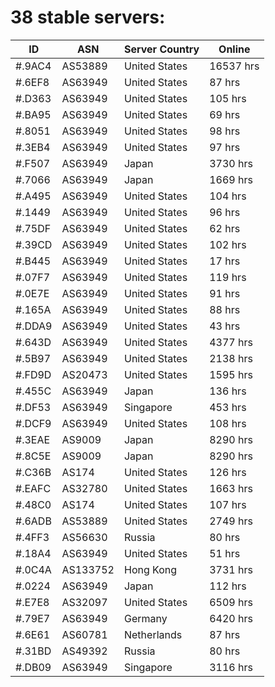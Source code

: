 # 38 stable servers:

| ID | ASN | Server Country | Online |
| ------ | ------ | ------ | ------ |
| #.9AC4 | AS53889 | United States | 16537 hrs |
| #.6EF8 | AS63949 | United States | 87 hrs |
| #.D363 | AS63949 | United States | 105 hrs |
| #.BA95 | AS63949 | United States | 69 hrs |
| #.8051 | AS63949 | United States | 98 hrs |
| #.3EB4 | AS63949 | United States | 97 hrs |
| #.F507 | AS63949 | Japan | 3730 hrs |
| #.7066 | AS63949 | Japan | 1669 hrs |
| #.A495 | AS63949 | United States | 104 hrs |
| #.1449 | AS63949 | United States | 96 hrs |
| #.75DF | AS63949 | United States | 62 hrs |
| #.39CD | AS63949 | United States | 102 hrs |
| #.B445 | AS63949 | United States | 17 hrs |
| #.07F7 | AS63949 | United States | 119 hrs |
| #.0E7E | AS63949 | United States | 91 hrs |
| #.165A | AS63949 | United States | 88 hrs |
| #.DDA9 | AS63949 | United States | 43 hrs |
| #.643D | AS63949 | United States | 4377 hrs |
| #.5B97 | AS63949 | United States | 2138 hrs |
| #.FD9D | AS20473 | United States | 1595 hrs |
| #.455C | AS63949 | Japan | 136 hrs |
| #.DF53 | AS63949 | Singapore | 453 hrs |
| #.DCF9 | AS63949 | United States | 108 hrs |
| #.3EAE | AS9009 | Japan | 8290 hrs |
| #.8C5E | AS9009 | Japan | 8290 hrs |
| #.C36B | AS174 | United States | 126 hrs |
| #.EAFC | AS32780 | United States | 1663 hrs |
| #.48C0 | AS174 | United States | 107 hrs |
| #.6ADB | AS53889 | United States | 2749 hrs |
| #.4FF3 | AS56630 | Russia | 80 hrs |
| #.18A4 | AS63949 | United States | 51 hrs |
| #.0C4A | AS133752 | Hong Kong | 3731 hrs |
| #.0224 | AS63949 | Japan | 112 hrs |
| #.E7E8 | AS32097 | United States | 6509 hrs |
| #.79E7 | AS63949 | Germany | 6420 hrs |
| #.6E61 | AS60781 | Netherlands | 87 hrs |
| #.31BD | AS49392 | Russia | 80 hrs |
| #.DB09 | AS63949 | Singapore | 3116 hrs |

